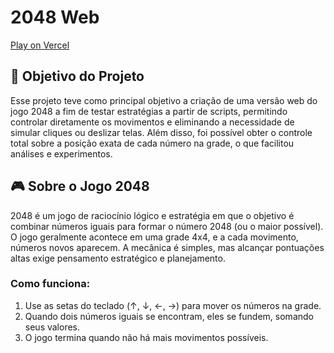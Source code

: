 # 2048 Web

[Play on Vercel](https://gbdavi-2048-the-game.vercel.app/)

## 🎯 Objetivo do Projeto

Esse projeto teve como principal objetivo a criação de uma versão web do jogo 2048 a fim de  testar estratégias a partir de scripts, permitindo controlar diretamente os movimentos e eliminando a necessidade de simular cliques ou deslizar telas. Além disso, foi possível obter o controle total sobre a posição exata de cada número na grade, o que facilitou análises e experimentos.

## 🎮 Sobre o Jogo 2048

2048 é um jogo de raciocínio lógico e estratégia em que o objetivo é combinar números iguais para formar o número 2048 (ou o maior possível). O jogo geralmente acontece em uma grade 4x4, e a cada movimento, números novos aparecem. A mecânica é simples, mas alcançar pontuações altas exige pensamento estratégico e planejamento.

### Como funciona:
1. Use as setas do teclado (↑, ↓, ←, →) para mover os números na grade.
2. Quando dois números iguais se encontram, eles se fundem, somando seus valores.
3. O jogo termina quando não há mais movimentos possíveis.
